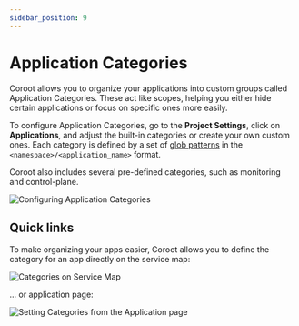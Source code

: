 ```yaml
---
sidebar_position: 9
---
```


# Application Categories

Coroot allows you to organize your applications into custom groups called Application Categories. 
These act like scopes, helping you either hide certain applications or focus on specific ones more easily.

To configure Application Categories, go to the **Project Settings**, click on **Applications**, and adjust the 
built-in categories or create your own custom ones. 
Each category is defined by a set of [glob patterns](https://en.wikipedia.org/wiki/Glob_(programming)) in the `<namespace>/<application_name>` format.

Coroot also includes several pre-defined categories, such as monitoring and control-plane.


<img alt="Configuring Application Categories" src="/img/docs/categories.png" class="card w-1200"/>

## Quick links
To make organizing your apps easier, Coroot allows you to define the category for an app directly on the service map:

<img alt="Categories on Service Map" src="/img/docs/category_service_map.png" class="card w-1200"/>

... or application page:

<img alt="Setting Categories from the Application page" src="/img/docs/category_app_page.png" class="card w-1200"/>

